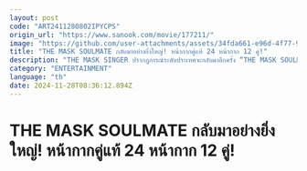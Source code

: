 ```yaml
---
layout: post
code: "ART2411280802IPYCPS"
origin_url: "https://www.sanook.com/movie/177211/"
image: "https://github.com/user-attachments/assets/34fda661-e96d-4f77-9c4c-f710d8f9a303"
title: "THE MASK SOULMATE กลับมาอย่างยิ่งใหญ่! หน้ากากคู่แท้ 24 หน้ากาก 12 คู่!"
description: "THE MASK SINGER ปรากฏการณ์ระดับประเทศจะกลับมาอีกครั้ง “THE MASK SOULMATE หน้ากากคู่แท้” กระชากหน้ากากคู่รัก-คู่เพื่อน 24 หน้ากาก 12 คู่! เริ่ม 4 ธันวาคมนี้"
category: "ENTERTAINMENT"
language: "th"
date: 2024-11-28T08:36:12.894Z
---
```


# THE MASK SOULMATE กลับมาอย่างยิ่งใหญ่! หน้ากากคู่แท้ 24 หน้ากาก 12 คู่!
